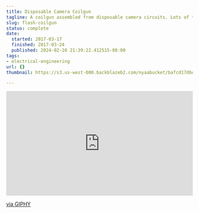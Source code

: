 ```yaml
---
title: Disposable Camera Coilgun
tagline: A coilgun assembled from disposable camera circuits. Lots of them.
slug: flash-coilgun
status: complete
date:
  started: 2017-03-17
  finished: 2017-03-24
  published: 2024-02-10 21:39:22.412515-08:00
tags:
- electrical-engineering
url: {}
thumbnail: https://s3.us-west-000.backblazeb2.com/nyaabucket/bafcd17dbe8b87786184ffd55fb08ee632e53aceeb06a0eda5fd386eb875d340/thumbnail.jpeg

---
```


<div style="width:100%;height:0;padding-bottom:56%;position:relative;"><iframe src="https://giphy.com/embed/fYZFNtx9eY3eef66Kj" width="100%" height="100%" style="position:absolute" frameBorder="0" class="giphy-embed" allowFullScreen></iframe></div><p><a href="https://giphy.com/gifs/fYZFNtx9eY3eef66Kj">via GIPHY</a></p>